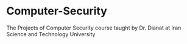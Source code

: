 # Computer-Security
The Projects of Computer Security course taught by Dr. Dianat at Iran Science and Technology University
